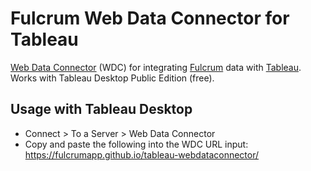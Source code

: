 # Fulcrum Web Data Connector for Tableau
[Web Data Connector](https://community.tableau.com/community/developers/web-data-connectors) (WDC) for integrating [Fulcrum](http://www.fulcrumapp.com/) data with [Tableau](https://www.tableau.com). Works with Tableau Desktop Public Edition (free).

## Usage with Tableau Desktop

* Connect > To a Server > Web Data Connector
* Copy and paste the following into the WDC URL input: https://fulcrumapp.github.io/tableau-webdataconnector/
